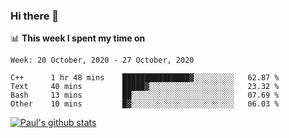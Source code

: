 ### Hi there 👋

📊 **This week I spent my time on**
<!--START_SECTION:waka-->
```text
Week: 20 October, 2020 - 27 October, 2020

C++      1 hr 48 mins    ███████████████▓░░░░░░░░░   62.87 % 
Text     40 mins         █████▓░░░░░░░░░░░░░░░░░░░   23.32 % 
Bash     13 mins         ██░░░░░░░░░░░░░░░░░░░░░░░   07.69 % 
Other    10 mins         █▓░░░░░░░░░░░░░░░░░░░░░░░   06.03 % 
```
<!--END_SECTION:waka-->


[![Paul's github stats](https://github-readme-stats.vercel.app/api?username=mickeyouyou&theme=dracula&show_icons=true)](https://github.com/anuraghazra/github-readme-stats)
